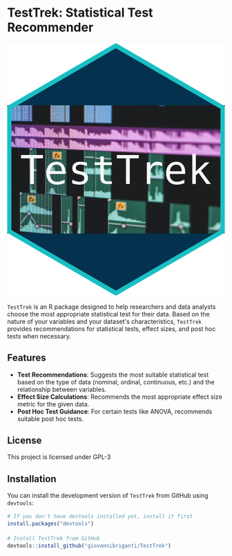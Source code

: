 # TestTrek: Statistical Test Recommender

![TestTrek Logo](man/figures/logo.png)

`TestTrek` is an R package designed to help researchers and data analysts choose the most appropriate statistical test for their data. Based on the nature of your variables and your dataset's characteristics, `TestTrek` provides recommendations for statistical tests, effect sizes, and post hoc tests when necessary.

## Features

- **Test Recommendations**: Suggests the most suitable statistical test based on the type of data (nominal, ordinal, continuous, etc.) and the relationship between variables.
- **Effect Size Calculations**: Recommends the most appropriate effect size metric for the given data.
- **Post Hoc Test Guidance**: For certain tests like ANOVA, recommends suitable post hoc tests.

## License

This project is licensed under GPL-3

## Installation

You can install the development version of `TestTrek` from GitHub using `devtools`:

```R
# If you don't have devtools installed yet, install it first
install.packages("devtools")

# Install TestTrek from GitHub
devtools::install_github("giovannibriganti/TestTrek")


